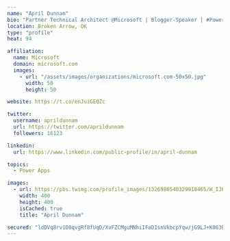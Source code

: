 ```yaml
---
name: "April Dunnam"
bio: "Partner Technical Architect @Microsoft | Blogger-Speaker | #PowerApps, #PowerAutomate, #Office365, #SharePoint | #WIT | #Karaoke Queen"
location: Broken Arrow, OK
type: "profile"
heat: 94

affiliation:
  name: Microsoft
  domain: microsoft.com
  images:
    - url: "/assets/images/organizations/microsoft.com-50x50.jpg"
      width: 50
      height: 50

website: https://t.co/enJuiGEQZc

twitter:
  username: aprildunnam
  url: https://twitter.com/aprildunnam
  followers: 16123

linkedin:
  url: https://www.linkedin.com/public-profile/in/april-dunnam

topics:
  - Power Apps

images:
  - url: https://pbs.twimg.com/profile_images/1326986540329918465/W_IJ6Ih2_400x400.jpg
    width: 400
    height: 400
    isCached: true
    title: "April Dunnam"

secured: "ldDVq8rv1O8qvgRf8fUqD/XvFZCMguMNhiIFaD1smVkbcpYqw/jG9LJ+K063RIbfFdFvkflDdoWPygok3eP1nPLZOJBqhSbyUTCGUfNFvzA0RY6uMJB7dEHLdPDBHtXaWxhXgCO/5roLnkzbZA5q1B7nKg5fHx07mUCQg+IkFG4EZFLp7bl6L5wA0KeRWtZlzeGC7xfKTYq4xsFeT9jAI4FeG3+0sKdpWSbIb6qFOncXK8yVHUmjezD4xQyAzV+NC8fUOH93QiOH+5xW3LEGWIV8l3/CuAtmY5X6/pmWLwzTmNuXVdSpySkI5W9hiItD4fh7o3L2iKSYk3ZL0yEI3xcu6pmrUHP+Dwd7EglRX4I7iufFCknxhCwc3ZUsQZan5y2Ke7bQzgy0caREHpi9KYUKMjEfQbNWZGhapsWHI7g=;+K2UU7tKWEo6/fgO62LDJA=="
---
```


